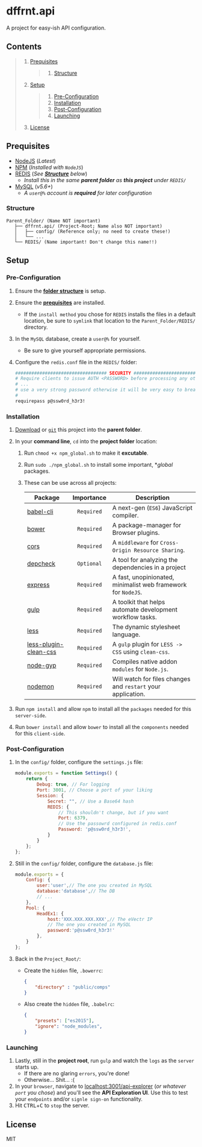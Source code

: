 # dffrnt.api
A project for easy-ish API configuration.

## Contents

> 1. [Prequisites](#prequisites)
>    > 1. [Structure](#structure)
> 1. [Setup](#setup)
>    > 1. [Pre-Configuration](#pre-configuration)
>    > 1. [Installation](#installation)
>    > 1. [Post-Configuration](#post-configuration)
>    > 1. [Launching](#launching)
> 1. [License](#license)

## Prequisites
* [NodeJS](https://nodejs.org/en/) (_Latest_)
* [NPM](https://nodejs.org/en/) (_Installed with `NodeJS`_)
* [REDIS](https://redis.io/download) (_See **[Structure](#structure)** below_)
  * _Install this in the same **parent folder** as **this project** under `REDIS/`_
* [MySQL](https://dev.mysql.com/downloads/mysql/) (_v5.6+_)
  * _A `user@%` account is **required** for later configuration_
  
### Structure

```
Parent_Folder/ (Name NOT important)
   ├── dffrnt.api/ (Project-Root; Name also NOT important)
   │   ├── config/ (Reference only; no need to create these!)
   │   └── ...
   └── REDIS/ (Name important! Don't change this name!!)
```

## Setup

### Pre-Configuration
1. Ensure the **[folder structure](#structure)** is setup.
1. Ensure the **[prequisites](#prequisites)** are installed.
   * If the `install method` you chose for `REDIS` installs the files in a default location, be sure to `symlink` that location to the `Parent_Folder/REDIS/` directory.
1. In the `MySQL` database, create a `user@%` for yourself.
   * Be sure to give yourself appropriate permissions.
1. Configure the `redis.conf` file in the `REDIS/` folder:

   ```bash
   ################################## SECURITY ###################################
   # Require clients to issue AUTH <PASSWORD> before processing any other
   # ...
   # use a very strong password otherwise it will be very easy to break.
   #
   requirepass p@ssw0rd_h3r3!
   ```

### Installation
1. [Download](https://github.com/LeShaunJ/dffrnt.api/archive/master.zip) or [`git`](https://github.com/LeShaunJ/dffrnt.api.git) this project into the **parent folder**.
1. In your **command line**, `cd` into the **project folder** location:
   1. Run `chmod +x npm_global.sh` to make it **excutable**.
   1. Run `sudo ./npm_global.sh` to install some important, **global* packages.
   1. These can be use across all projects:

      | Package | Importance | Description |
      | --- | :---: | --- |
      | [babel-cli](https://www.npmjs.com/package/babel-cli) |  `Required`  | A next-gen (`ES6`) JavaScript compiler. |
      | [bower](https://www.npmjs.com/package/bower) |  `Required`  | A package-manager for Browser plugins. |
      | [cors](https://www.npmjs.com/package/cors) |  `Required`  | A `middleware` for `Cross-Origin Resource Sharing`. |
      | [depcheck](https://www.npmjs.com/package/depcheck) |  `Optional`  | A tool for analyzing the dependencies in a project |
      | [express](https://www.npmjs.com/package/express) |  `Required`  | A fast, unopinionated, minimalist web framework for `NodeJS`. |
      | [gulp](https://www.npmjs.com/package/gulp) |  `Required`  | A toolkit that helps automate development workflow tasks. |
      | [less](https://www.npmjs.com/package/less) |  `Required`  | The dynamic stylesheet language. |
      | [less-plugin-clean-css](https://www.npmjs.com/package/less-plugin-clean-css) |  `Required`  | A `gulp` plugin for `LESS -> CSS` using `clean-css`. |
      | [node-gyp](https://www.npmjs.com/package/node-gyp) |  `Required`  | Compiles native addon `modules` for `Node.js`. |
      | [nodemon](https://www.npmjs.com/package/nodemon) |  `Required`  | Will watch for files changes and `restart` your application. |

1. Run `npm install` and allow `npm` to install all the `packages` needed for this `server-side`.
1. Run `bower install` and allow `bower` to install all the `components` needed for this `client-side`.

### Post-Configuration
1. In the `config/` folder, configure the `settings.js` file:

   ```javascript
   module.exports = function Settings() {
       return {
           Debug: true, // For logging
           Port: 3001, // Choose a port of your liking
           Session: {
               Secret: "", // Use a Base64 hash 
               REDIS: {
                   // This shouldn't change, but if you want
                   Port: 6379, 
                   // Use the passowrd configured in redis.conf
                   Password: 'p@ssw0rd_h3r3!',
               }
           }
       };  
   };
   ```
1. Still in the `config/` folder, configure the `database.js` file:
   
     ```javascript
     module.exports = {
         Config: {
             user:'user',// The one you created in MySQL
             database:'database',// The DB
             // ...
         },
         Pool: {
             HeadEx1: {
                 host:'XXX.XXX.XXX.XXX',// The eVectr IP
                 // The one you created in MySQL 
                 password:'p@ssw0rd_h3r3!' 
             },
         }
     };
     ```
1. Back in the `Project_Root/`: 
   * Create the `hidden` file, `.bowerrc`:
   
      ```json
      {
          "directory" : "public/comps"
      }
      ```
   * Also create the `hidden` file, `.babelrc`:
   
      ```json
      {
          "presets": ["es2015"],
          "ignore": "node_modules",
      }
      ```

### Launching
1. Lastly, still in the **project root**, run `gulp` and watch the `logs` as the `server` starts up.
   * If there are no glaring `errors`, you're done!
   * Otherwise... Shit... :(
1. In your `browser`, navigate to [localhost:3001/api-explorer](localhost:3001/api-explorer) (_or whatever `port` you chose_) and you'll see the **API Exploration UI**. Use this to test your `endpoints` and/or `signle sign-on` functionality.
1. Hit <kbd>CTRL</kbd>+<kbd>C</kbd> to `stop` the server.
   
## License

MIT
